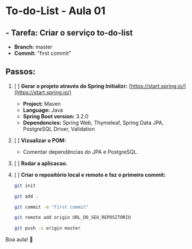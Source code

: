 # **To-do-List - Aula 01**

## **- Tarefa: Criar o serviço to-do-list**
-  **Branch:** master
-  **Commit:** "first commit"

## **Passos:**

1. [ ] **Gerar o projeto através do Spring Initializr:** [https://start.spring.io/](https://start.spring.io/)
   - **Project:** Maven
   - **Language:** Java
   - **Spring Boot version:** 3.2.0
   - **Dependencies:** Spring Web, Thymeleaf, Spring Data JPA, PostgreSQL Driver, Validation

2. [ ] **Vizualizar o POM:**
   - Comentar dependências do JPA e PostgreSQL.

3. [ ] **Rodar a aplicacao.**

4. [ ] **Criar o repositório local e remoto e faz o primeiro commit:**
   ```bash
   git init

   git add .

   git commit -m "first commit"

   git remote add origin URL_DO_SEU_REPOSITORIO

   git push -u origin master
   ```
Boa aula! 🚀

